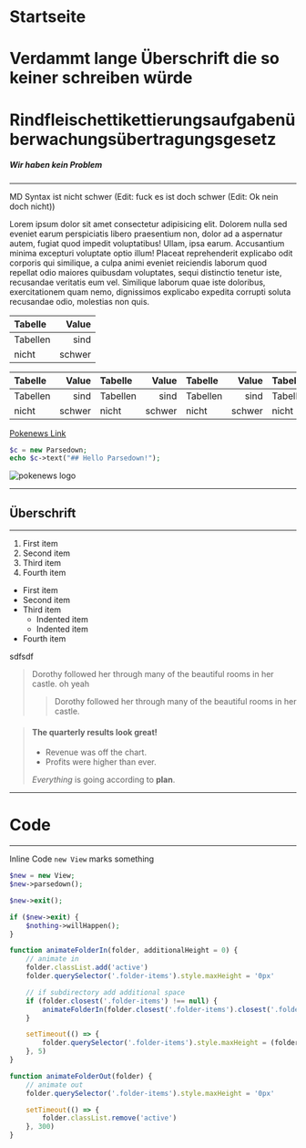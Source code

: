 # Startseite

# Verdammt lange Überschrift die so keiner schreiben würde
# Rindfleischettikettierungsaufgabenüberwachungsübertragungsgesetz

##### Wir haben kein Problem

-------------------------
 
MD Syntax ist nicht schwer (Edit: fuck es ist doch schwer (Edit: Ok nein doch nicht))

Lorem ipsum dolor sit amet consectetur adipisicing elit. Dolorem nulla sed eveniet earum perspiciatis libero praesentium non, dolor ad a aspernatur autem, fugiat quod impedit voluptatibus! Ullam, ipsa earum. Accusantium minima excepturi voluptate optio illum! Placeat reprehenderit explicabo odit corporis qui similique, a culpa animi eveniet reiciendis laborum quod repellat odio maiores quibusdam voluptates, sequi distinctio tenetur iste, recusandae veritatis eum vel. Similique laborum quae iste doloribus, exercitationem quam nemo, dignissimos explicabo expedita corrupti soluta recusandae odio, molestias non quis.

| Tabelle  | Value  |
| :------- | -----: |
| Tabellen | sind   |
| nicht    | schwer |

| Tabelle  | Value  | Tabelle  | Value  | Tabelle  | Value  | Tabelle  | Value  | Tabelle  | Value  |
| :------- | -----: | :------- | -----: | :------- | -----: | :------- | -----: | :------- | -----: |
| Tabellen | sind   | Tabellen | sind   | Tabellen | sind   | Tabellen | sind   | Tabellen | sind   |
| nicht    | schwer | nicht    | schwer | nicht    | schwer | nicht    | schwer | nicht    | schwer |

[Pokenews Link](https://pokenews.diafischchen.net/)

```php
$c = new Parsedown;
echo $c->text("## Hello Parsedown!");
```

![pokenews logo](https://pokenews.diafischchen.net/images/articles/61e04fe033e175.65199554.png)

---------------------------------------------


## Überschrift

------------------------------

1. First item
2. Second item
3. Third item
4. Fourth item 

- First item
- Second item
- Third item
    - Indented item
    - Indented item
- Fourth item 

sdfsdf

> Dorothy followed her through many of the beautiful rooms in her castle.
> oh yeah
> > Dorothy followed her through many of the beautiful rooms in her castle.

> #### The quarterly results look great!
>
> - Revenue was off the chart.
> - Profits were higher than ever.
>
>  *Everything* is going according to **plan**.

------------------------------

# Code

------------------------------

Inline Code `new View` marks something

```php
$new = new View;
$new->parsedown();

$new->exit();

if ($new->exit) {
    $nothing->willHappen();
}
```


```js
function animateFolderIn(folder, additionalHeight = 0) {
    // animate in
    folder.classList.add('active')
    folder.querySelector('.folder-items').style.maxHeight = '0px'

    // if subdirectory add additional space
    if (folder.closest('.folder-items') !== null) {
        animateFolderIn(folder.closest('.folder-items').closest('.folder'), folder.querySelector('.folder-items').scrollHeight)
    }

    setTimeout(() => {
        folder.querySelector('.folder-items').style.maxHeight = (folder.querySelector('.folder-items').scrollHeight + additionalHeight) + 'px'
    }, 5)
}

function animateFolderOut(folder) {
    // animate out
    folder.querySelector('.folder-items').style.maxHeight = '0px'

    setTimeout(() => {
        folder.classList.remove('active')
    }, 300)
}
```